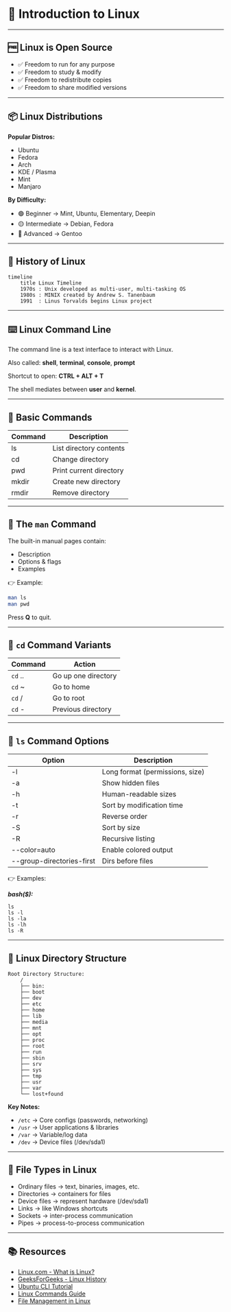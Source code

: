 # 🐧 Introduction to Linux

---

## 🆓 Linux is Open Source
- ✅ Freedom to run for any purpose  
- ✅ Freedom to study & modify  
- ✅ Freedom to redistribute copies  
- ✅ Freedom to share modified versions  

---

## 📦 Linux Distributions

**Popular Distros:**
- Ubuntu  
- Fedora  
- Arch  
- KDE / Plasma  
- Mint  
- Manjaro  

**By Difficulty:**
- 🟢 Beginner → Mint, Ubuntu, Elementary, Deepin  
- 🟡 Intermediate → Debian, Fedora  
- 🔴 Advanced → Gentoo  

---

## 📜 History of Linux
```mermaid
timeline
    title Linux Timeline
    1970s : Unix developed as multi-user, multi-tasking OS
    1980s : MINIX created by Andrew S. Tanenbaum
    1991  : Linus Torvalds begins Linux project
```

---

## ⌨️ Linux Command Line

The command line is a text interface to interact with Linux.  

Also called: **shell**, **terminal**, **console**, **prompt**  

Shortcut to open: **CTRL + ALT + T**  

The shell mediates between **user** and **kernel**.  

---

## 📂 Basic Commands

| Command | Description                |
|---------|----------------------------|
| ls      | List directory contents    |
| cd      | Change directory           |
| pwd     | Print current directory    |
| mkdir   | Create new directory       |
| rmdir   | Remove directory           |

---

## 📖 The `man` Command

The built-in manual pages contain:  
- Description  
- Options & flags  
- Examples  

👉 Example:  
```bash
man ls
man pwd
```
Press **Q** to quit.  

---

## 🔄 `cd` Command Variants

| Command | Action               |
|---------|----------------------|
| `cd` ..   | Go up one directory  |
| `cd` ~    | Go to home           |
| `cd` /    | Go to root           |
| `cd` -    | Previous directory   |

---

## 📜 `ls` Command Options

| Option | Description                       |
|--------|-----------------------------------|
| -l     | Long format (permissions, size)   |
| -a     | Show hidden files                 |
| -h     | Human-readable sizes              |
| -t     | Sort by modification time         |
| -r     | Reverse order                     |
| -S     | Sort by size                      |
| -R     | Recursive listing                 |
| --color=auto | Enable colored output       |
| --group-directories-first | Dirs before files |

👉 Examples:

***bash($):***
```bash\
ls
ls -l
ls -la
ls -lh
ls -R
```

---

## 🌳 Linux Directory Structure

```ascii
Root Directory Structure:
    /
    ├── bin:  
    ├── boot  
    ├── dev   
    ├── etc   
    ├── home  
    ├── lib   
    ├── media 
    ├── mnt   
    ├── opt   
    ├── proc  
    ├── root
    ├── run   
    ├── sbin  
    ├── srv   
    ├── sys   
    ├── tmp   
    ├── usr   
    ├── var   
    └── lost+found
```

**Key Notes:**
- `/etc` → Core configs (passwords, networking)  
- `/usr` → User applications & libraries  
- `/var` → Variable/log data  
- `/dev` → Device files (/dev/sda1)  

---

## 📂 File Types in Linux

- Ordinary files → text, binaries, images, etc.  
- Directories → containers for files  
- Device files → represent hardware (/dev/sda1)  
- Links → like Windows shortcuts  
- Sockets → inter-process communication  
- Pipes → process-to-process communication  

---

## 📚 Resources

- [Linux.com - What is Linux?](https://www.linux.com/what-is-linux/)  
- [GeeksForGeeks - Linux History](https://www.geeksforgeeks.org/history-of-linux/)  
- [Ubuntu CLI Tutorial](https://ubuntu.com/tutorials/command-line-for-beginners)  
- [Linux Commands Guide](https://linuxcommand.org/)  
- [File Management in Linux](https://www.geeksforgeeks.org/file-management-in-linux/)  